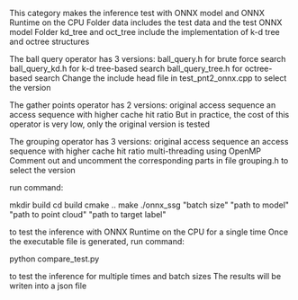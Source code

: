 This category makes the inference test with ONNX model and ONNX Runtime on the CPU
Folder data includes the test data and the test ONNX model
Folder kd_tree and oct_tree include the implementation of k-d tree and octree structures

The ball query operator has 3 versions:
ball_query.h for brute force search
ball_query_kd.h for k-d tree-based search
ball_query_tree.h for octree-based search
Change the include head file in test_pnt2_onnx.cpp to select the version

The gather points operator has 2 versions:
original access sequence 
an access sequence with higher cache hit ratio
But in practice, the cost of this operator is very low, only the original version is tested

The grouping operator has 3 versions:
original access sequence
an access sequence with higher cache hit ratio
multi-threading using OpenMP
Comment out and uncomment the corresponding parts in file grouping.h to select the version

run command:

mkdir build
cd build
cmake ..
make 
./onnx_ssg "batch size" "path to model" "path to point cloud" "path to target label"

to test the inference with ONNX Runtime on the CPU for a single time
Once the executable file is generated, run command:

python compare_test.py 

to test the inference for multiple times and batch sizes
The results will be writen into a json file